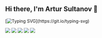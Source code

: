 ## Hi there, I'm Artur Sultanov 👋

[![Typing SVG](https://readme-typing-svg.herokuapp.com?color=%2336BCF7&lines=Welcome+to+my+channel+!!)](https://git.io/typing-svg)

![](https://github-profile-summary-cards.vercel.app/api/cards/profile-details?username=AjzSAhmetzyanov&theme=solarized_dark)
![](https://github-profile-summary-cards.vercel.app/api/cards/most-commit-language?username=AjzSAhmetzyanov&theme=solarized_dark)
![](https://github-profile-summary-cards.vercel.app/api/cards/repos-per-language?username=AjzSAhmetzyanov&theme=solarized_dark)
![](https://github-profile-summary-cards.vercel.app/api/cards/stats?username=AjzSAhmetzyanov&theme=solarized_dark)
![](https://github-profile-summary-cards.vercel.app/api/cards/productive-time?username=AjzSAhmetzyanov&theme=solarized_dark)
